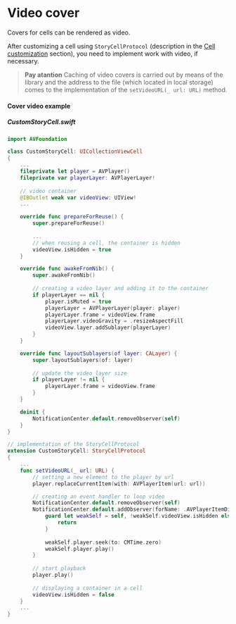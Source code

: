 # Video cover

Covers for cells can be rendered as video.

After customizing a cell using `StoryCellProtocol` (description in the [Cell customization](CustomCell.md) section), you need to implement work with video, if necessary. 

>**Pay atantion** 
>Caching of video covers is carried out by means of the library and the address to the file (which located  in local storage) comes to the implementation of the `setVideoURL(_ url: URL)` method.

#### Cover video example

##### CustomStoryCell.swift

```swift
import AVFoundation

class CustomStoryCell: UICollectionViewCell 
{
    ...
    fileprivate let player = AVPlayer()
    fileprivate var playerLayer: AVPlayerLayer!
    
    // video container
    @IBOutlet weak var videoView: UIView!
    ...

    override func prepareForReuse() {
        super.prepareForReuse()
        
        ...
        // when reusing a cell, the container is hidden
        videoView.isHidden = true
    }

    override func awakeFromNib() {
        super.awakeFromNib()
            
        // creating a video layer and adding it to the container
        if playerLayer == nil {
            player.isMuted = true
            playerLayer = AVPlayerLayer(player: player)
            playerLayer.frame = videoView.frame
            playerLayer.videoGravity = .resizeAspectFill
            videoView.layer.addSublayer(playerLayer)
        }
    }

    override func layoutSublayers(of layer: CALayer) {
        super.layoutSublayers(of: layer)
        
        // update the video layer size
        if playerLayer != nil {
            playerLayer.frame = videoView.frame
        }
    }

    deinit {
        NotificationCenter.default.removeObserver(self)
    }
}

// implementation of the StoryCellProtocol
extension CustomStoryCell: StoryCellProtocol
{
    ...
    func setVideoURL(_ url: URL) {
        // setting a new element to the player by url
        player.replaceCurrentItem(with: AVPlayerItem(url: url))

        // creating an event handler to loop video
        NotificationCenter.default.removeObserver(self)
        NotificationCenter.default.addObserver(forName: .AVPlayerItemDidPlayToEndTime, object: player.currentItem, queue: .main) { [weak self] _ in
            guard let weakSelf = self, !weakSelf.videoView.isHidden else {
                return
            }
    
            weakSelf.player.seek(to: CMTime.zero)
            weakSelf.player.play()
        }
        
        // start playback
        player.play()
        
        // displaying a container in a cell
        videoView.isHidden = false
    }
    ...
}
```
